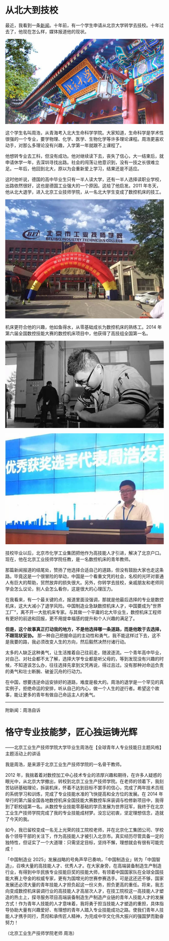 # 从北大到技校



最近，我看到一条[新闻](https://mp.weixin.qq.com/s/5ocKYYfHr1r4SC55ajkIWA)。十年前，有一个学生申请从北京大学转学去技校。十年过去了，他现在怎么样，媒体报道他的现状。

![img](img/1.png)

这个学生名叫周浩，从青海考入北大生命科学学院。大家知道，生命科学是学术性很强的一个专业，要学物理、化学、医学、生物化学等许多理论课程。周浩更喜欢动手，对那么多理论没有兴趣，入学第一年就跟不上课程了。

他想转专业去工科，但没有成功。他对继续读下去，丧失了信心，大一结束后，就申请休学一年，去深圳寻找出路。社会的闯荡让他意识到，没有一技之长很难立足。一年后，他回到北大，原以为会重新爱上学习，结果还是不适应。

这时他听说，德国的高中毕业生只有一半人读大学，还有一半人选择读职业学校，出路依然很好，这也是德国工业强大的一个原因。这给了他启发。2011 年冬天，他从北大退学，进入北京工业技师学院，从一名北大学生变成了数控机床的技工。

![img](img/2.png)

机床更符合他的兴趣，他如鱼得水，从零基础成长为数控机床的熟练工。2014 年第六届全国数控技能大赛的数控机床项目中，他获得了高技组全国第一名。

![img](img/3.png)

![img](img/4.png)

技校毕业以后，北京市化学工业集团把他作为高技能人才引进，解决了北京户口。现在，他在北京工业技师学院任教，是一名数控机床的青年教师。

那篇新闻报道的结尾处，赞扬了他选择合适自己的道路，但没有鼓励大家也走这条路。毕竟这是一个很冒险的举动，中国是一个看重文凭的社会，名校的光环对普通人有巨大的帮助，贸然放弃的损失很大。另外，你转学去技校，亲戚朋友和老师同学会怎么议论，别人会怎么看你，这是很大的心理压力。

在我看来，有一个最关键的点，报道里面没强调，那就是他最后选择的专业是数控机床，这大大减小了退学风险。中国制造业急缺数控机床人才，中国要成为"世界工厂"，离不开一大批机床专家。与其做一个平庸的北大毕业生，数控机床工程师有更好的前途和回报，更不用提幸福感的提升和个人兴趣的满足了。

**但是，这个故事真正打动我的地方，不是他选择哪一条道路，而是他敢于去选择，不跟现状妥协。** 那一种自己把握命运的主动性和勇气，我不能这样过下去，这不是我要的路，我必须改变人生的方向，然后毅然决然付诸行动。

太多的人缺乏这种勇气，让生活推着自己往前走，随波逐流。一个青年高中毕业，对自己、对社会都不太了解，选择大学专业都是听父母的，等到发现没有兴趣的时候，不知道该怎么办，往往选择先拿到文凭再说，得过且过。没有那种对命运负责的勇气和壮士断腕、破釜沉舟的行动力。

在中国，想要违逆命运安排好的道路，难度是极大的。周浩的退学是一个罕见的真实例子，拒绝命运的安排，听从自己的内心，做一个人生的逆行者。希望这个故事，能让更多的青年有做自己命运主人的勇气。

---

附新闻：周浩自诉

# 恪守专业技能梦，匠心独运铸光辉

——北京工业生产技师学院大学毕业生周浩在【全球青年人专业技能日主题风格】主题活动上的讲话

我是周浩，是来源于北京工业生产技师学院的一名骨干教师。

2012 年，我揣着着对数控加工中心技术专业的浓厚兴趣和期待，在许多人疑惑的眼光中，从北京大学撤出，转校到北京工业生产技师学院。在老师的领着下，我刻苦钻研基础理论，拆装机床，怀着不达到目标不罢手的信心，完成了两年技术员班的系统学习和训炼，完成了专业技能水准的飞快提高和全方位的发展。在 2014 年举行的第六届全国各地数控机床全国技能大赛数控车床装调与检修新项目中，我得到了职校组第一名。从数控专业技能零基础的学员发展为世界冠军，我终于在北京工业生产技师学院完成了我的专业技能成材梦。没忘记初衷，坚定理想信念，造就了今天的我。

如今，我已留校变成一名无上光荣的技工院校老师，并在北京化工集团公司、学校各个领导干部的关注下，作为高技能人才被引入北京市。真实经历尽管具备一定的独特性，但证实了一个大道理：只需坚定目标，坚持不懈，理想就会有很有可能完成！

「中国制造业 2025」发展战略的号角声早已奏响，「中国制造业」转为「中国智造」，召唤大量的高技能人才、优秀人才。在大家身旁，在高端装备制造生产制造行业，有得到中华民族专业技能巨奖的技能大师，有领着中国国家队在全球全国技能大赛上夺金的权威专家，更有为国增光的世赛参赛选手。可是这还还不够，国家发展还必须大量的青年技能人才担负起这一份义务，担负更高的重任。将来，我志向变成数控机床装调行业的高技能人才高层次人才，在技工院校这一高技能人才塑造的热土上，探寻服务项目高端装备制造生产制造产业链的青年人技能人才的发展方式！作为青年人技能的人才意味着，我将勇于担当技能人才塑造的重担，具体指导协助大量有兴趣爱好、有理想的青年人踏入专业技能成功之路。使我们青年人技能人才携手同行，贯彻和承传匠人精神，为完成中华文化伟大振兴的强国梦而勤奋努力！

（北京工业生产技师学院老师 周浩）
